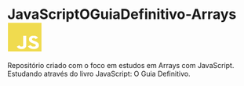 # JavaScriptOGuiaDefinitivo-Arrays   <img align="center" alt="joao-Js" height="60" width="70" src="https://raw.githubusercontent.com/devicons/devicon/master/icons/javascript/javascript-plain.svg"> &nbsp; &nbsp;
 Repositório criado com o foco em estudos em Arrays com JavaScript. Estudando através do livro JavaScript: O Guia Definitivo.
